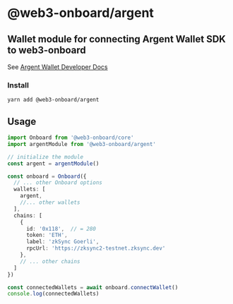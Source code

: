 # @web3-onboard/argent

## Wallet module for connecting Argent Wallet SDK to web3-onboard

See [Argent Wallet Developer Docs](https://www.argent.xyz)

### Install

`yarn add @web3-onboard/argent`

## Usage

```typescript
import Onboard from '@web3-onboard/core'
import argentModule from '@web3-onboard/argent'

// initialize the module
const argent = argentModule()

const onboard = Onboard({
  // ... other Onboard options
  wallets: [
    argent,
    //... other wallets
  ],
  chains: [
    {
      id: '0x118',  // = 280
      token: 'ETH',
      label: 'zkSync Goerli',
      rpcUrl: 'https://zksync2-testnet.zksync.dev'
    },
    // ... other chains
  ]
})

const connectedWallets = await onboard.connectWallet()
console.log(connectedWallets)
```

